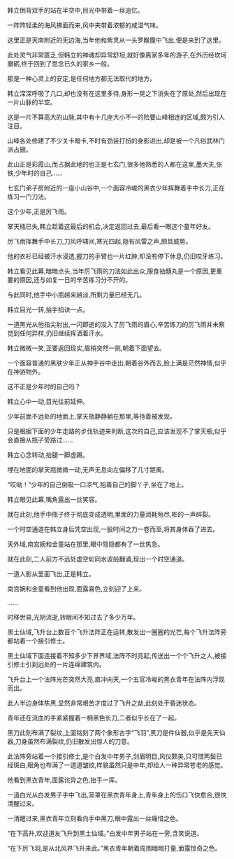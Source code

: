 
韩立倒背双手的站在半空中,目光中带着一丝追忆。

一阵阵轻柔的海风拂面而来,风中夹带着浓郁的咸湿气味。

这里正是天南附近的无边海,当年他和紫灵从一头罗睺腹中飞出,便是来到了这里。

此处灵气非常匮乏,但韩立的神魂却异常舒坦,就好像离家多年的游子,在外历经坎坷磨砺,终于回到了思念已久的家乡一般。

那是一种心灵上的安定,是任何地方都无法取代的地方。

韩立深深呼吸了几口,却也没有在这里多待,身形一晃之下消失在了原处,然后出现在一片山脉的半空。

这是一片不算高大的山脉,其中有十几座大小不一的险要山峰相连的区域,颇为引人注目。

山峰各处修建了不少关卡暗卡,不时有劲装打扮的身影进出,却是被一个凡俗武林门派占据。

此山正是彩霞山,而占据此地的也正是七玄门,很多他熟悉的人都在这里,墨大夫,张铁,少年时的自己……

七玄门弟子房附近的一座小山谷中,一个面容冷峻的黑衣少年挥舞着手中长刀,正在练习一门刀法。

这个少年,正是厉飞雨。

掌天瓶已失,韩立趁着这最后的机会,决定返回过去,最后看一眼这个童年好友。

厉飞雨挥舞手中长刀,刀风呼啸间,寒光四起,隐有风雷之声,颇具威势。

他的衣衫已经被汗水浸透,握刀的手臂也一片红肿,却没有停下休息,仍旧咬牙练习。

韩立看见此幕,暗暗点头,当年厉飞雨的刀法如此出众,服食抽髓丸是一个原因,更重要的原因,还与如复一日的辛苦练习分不开的。

与此同时,他手中小瓶越来越淡,所剩力量已经无几。

韩立目光一转,抬手掐诀一点。

一道黑光从他指尖射出,一闪即逝的没入了厉飞雨的眉心,辛苦练刀的厉飞雨并未察觉到任何异样,仍旧继续挥洒着汗水。

韩立微微一笑,正要返回现实,眉梢突然一挑,朝着下面望去。

一个面容普通的黑肤少年正从神手谷中走出,朝着谷外而去,脸上满是茫然神情,似乎在神游物外。

这不正是少年时的自己吗？

韩立心中一动,目光往前延伸。

少年前面不远处的地面上,掌天瓶静静躺在那里,等待着被发现。

只是根据下面的少年走路的步伐轨迹来判断,这次的自己,应该发现不了掌天瓶,似乎会直接从瓶子旁路过……

韩立心念转动,抬腿一脚虚踢。

埋在地面的掌天瓶微微一动,无声无息向左偏移了几寸距离。

“哎呦！”少年的自己倒吸一口凉气,抱着自己的脚丫子,坐在了地上。

韩立眼见此幕,嘴角露出一丝笑容。

就在此刻,他手中瓶子终于彻底变成透明,里面的力量消耗殆尽,嘭的一声碎裂。

一个时空通道在韩立身后凭空出现,一股时间之力一卷而至,将其身体吞了进去。

天外域,南宫婉和金童站在那里,眼中隐隐都有了一丝焦急。

就在此刻,二人前方不远处虚空如同水波般翻涌,现出一个时空通道。

一道人影从里面飞出,正是韩立。

南宫婉和金童看到他出现,面露喜色,立刻迎了上来。

……

时移世易,光阴流逝,转眼间不知过去了多少万年。

黑土仙域,飞升台上数百个飞升法阵正在运转,散发出一圈圈的光芒,每个飞升法阵旁都站着一个接引修士。

黑土仙域下面连接着不知多少下界界域,法阵不时亮起,传送出一个个飞升之人,被接引修士引到远处的一片连绵建筑内。

飞升台上一个法阵光芒突然大亮,直冲向天,一个五官冷峻的黑衣青年在法阵内浮现而出。

此人半边身体焦黑,显然非常艰苦才度过了飞升之劫,此刻处于昏迷状态。

青年还在流血的手紧紧握着一柄黑色长刀,二者似乎长在了一起。

黑刀此刻布满了裂纹,上面铭刻了两个象形古字“飞羽”,黑刀是件仙器,似乎是先天仙器,刀身虽然布满裂纹,仍旧散发出惊人的刀意。

此法阵旁站着一个接引修士,是个白发中年男子,剑眉明目,风仪颇美,只可惜两鬓已经斑白,眼角也布满了一道道皱纹,样貌虽然只是中年,却给人一种异常苍老的感觉。

他看到黑衣青年,面露诧异之色,抬手一挥。

一道白光从白发男子手中飞出,笼罩在黑衣青年身上,青年身上的伤口飞快愈合,很快清醒过来。

一清醒过来,黑衣青年立刻看向手中黑刀,眼中露出一丝痛惜之色。

“在下高升,欢迎道友飞升到黑土仙域。”白发中年男子站在一旁,含笑说道。

“在下厉飞羽,是从北风界飞升来此。”黑衣青年朝着周围暗暗打量,面露惊奇之色。